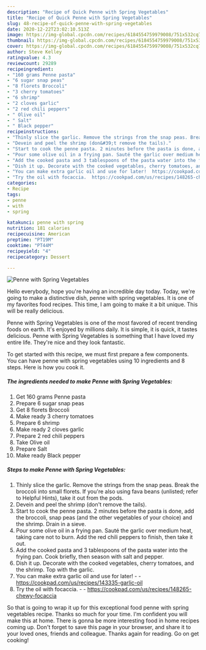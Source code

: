 ```yaml
---
description: "Recipe of Quick Penne with Spring Vegetables"
title: "Recipe of Quick Penne with Spring Vegetables"
slug: 48-recipe-of-quick-penne-with-spring-vegetables
date: 2020-12-22T23:02:10.513Z
image: https://img-global.cpcdn.com/recipes/6184554759979008/751x532cq70/penne-with-spring-vegetables-recipe-main-photo.jpg
thumbnail: https://img-global.cpcdn.com/recipes/6184554759979008/751x532cq70/penne-with-spring-vegetables-recipe-main-photo.jpg
cover: https://img-global.cpcdn.com/recipes/6184554759979008/751x532cq70/penne-with-spring-vegetables-recipe-main-photo.jpg
author: Steve Kelley
ratingvalue: 4.3
reviewcount: 29289
recipeingredient:
- "160 grams Penne pasta"
- "6 sugar snap peas"
- "8 florets Broccoli"
- "3 cherry tomatoes"
- "6 shrimp"
- "2 cloves garlic"
- "2 red chili peppers"
- " Olive oil"
- " Salt"
- " Black pepper"
recipeinstructions:
- "Thinly slice the garlic. Remove the strings from the snap peas. Break the broccoli into small florets. If you&#39;re also using fava beans (unlisted; refer to Helpful Hints), take it out from the pods."
- "Devein and peel the shrimp (don&#39;t remove the tails)."
- "Start to cook the penne pasta. 2 minutes before the pasta is done, add the broccoli, snap peas (and the other vegetables of your choice) and the shrimp. Drain in a sieve."
- "Pour some olive oil in a frying pan. Sauté the garlic over medium heat, taking care not to burn. Add the red chili peppers to finish, then take it out."
- "Add the cooked pasta and 3 tablespoons of the pasta water into the frying pan. Cook briefly, then season with salt and pepper."
- "Dish it up. Decorate with the cooked vegetables, cherry tomatoes, and the shrimp. Top with the garlic."
- "You can make extra garlic oil and use for later!  https://cookpad.com/us/recipes/143335-garlic-oil"
- "Try the oil with focaccia.  https://cookpad.com/us/recipes/148265-chewy-focaccia"
categories:
- Recipe
tags:
- penne
- with
- spring

katakunci: penne with spring 
nutrition: 181 calories
recipecuisine: American
preptime: "PT19M"
cooktime: "PT44M"
recipeyield: "4"
recipecategory: Dessert

---
```



![Penne with Spring Vegetables](https://img-global.cpcdn.com/recipes/6184554759979008/751x532cq70/penne-with-spring-vegetables-recipe-main-photo.jpg)

Hello everybody, hope you're having an incredible day today. Today, we're going to make a distinctive dish, penne with spring vegetables. It is one of my favorites food recipes. This time, I am going to make it a bit unique. This will be really delicious.

Penne with Spring Vegetables is one of the most favored of recent trending foods on earth. It's enjoyed by millions daily. It is simple, it is quick, it tastes delicious. Penne with Spring Vegetables is something that I have loved my entire life. They're nice and they look fantastic.




To get started with this recipe, we must first prepare a few components. You can have penne with spring vegetables using 10 ingredients and 8 steps. Here is how you cook it.

<!--inarticleads1-->

##### The ingredients needed to make Penne with Spring Vegetables:

1. Get 160 grams Penne pasta
1. Prepare 6 sugar snap peas
1. Get 8 florets Broccoli
1. Make ready 3 cherry tomatoes
1. Prepare 6 shrimp
1. Make ready 2 cloves garlic
1. Prepare 2 red chili peppers
1. Take  Olive oil
1. Prepare  Salt
1. Make ready  Black pepper




<!--inarticleads2-->

##### Steps to make Penne with Spring Vegetables:

1. Thinly slice the garlic. Remove the strings from the snap peas. Break the broccoli into small florets. If you&#39;re also using fava beans (unlisted; refer to Helpful Hints), take it out from the pods.
1. Devein and peel the shrimp (don&#39;t remove the tails).
1. Start to cook the penne pasta. 2 minutes before the pasta is done, add the broccoli, snap peas (and the other vegetables of your choice) and the shrimp. Drain in a sieve.
1. Pour some olive oil in a frying pan. Sauté the garlic over medium heat, taking care not to burn. Add the red chili peppers to finish, then take it out.
1. Add the cooked pasta and 3 tablespoons of the pasta water into the frying pan. Cook briefly, then season with salt and pepper.
1. Dish it up. Decorate with the cooked vegetables, cherry tomatoes, and the shrimp. Top with the garlic.
1. You can make extra garlic oil and use for later! -  - https://cookpad.com/us/recipes/143335-garlic-oil
1. Try the oil with focaccia. -  - https://cookpad.com/us/recipes/148265-chewy-focaccia




So that is going to wrap it up for this exceptional food penne with spring vegetables recipe. Thanks so much for your time. I'm confident you will make this at home. There is gonna be more interesting food in home recipes coming up. Don't forget to save this page in your browser, and share it to your loved ones, friends and colleague. Thanks again for reading. Go on get cooking!
